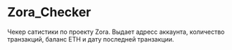 # Zora_Checker
Чекер сатистики по проекту Zora. Выдает адресс аккаунта, количество транзакций, баланс ETH и дату последней транзакции.
